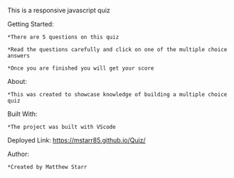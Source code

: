 This is a responsive javascript quiz

Getting Started: 

    *There are 5 questions on this quiz     

    *Read the questions carefully and click on one of the multiple choice answers

    *Once you are finished you will get your score

About:

    *This was created to showcase knowledge of building a multiple choice quiz

Built With: 

    *The project was built with VScode

Deployed Link: https://mstarr85.github.io/Quiz/

Author: 
    
    *Created by Matthew Starr

